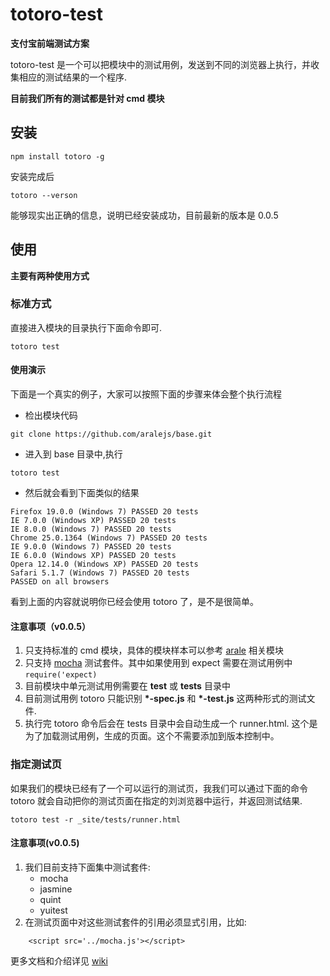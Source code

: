 # totoro-test

**支付宝前端测试方案**

totoro-test 是一个可以把模块中的测试用例，发送到不同的浏览器上执行，并收集相应的测试结果的一个程序.

**目前我们所有的测试都是针对 cmd 模块**

## 安装
```
npm install totoro -g
```
安装完成后

```
totoro --verson
```
能够现实出正确的信息，说明已经安装成功，目前最新的版本是 0.0.5

## 使用
**主要有两种使用方式**

### 标准方式
直接进入模块的目录执行下面命令即可. 

```
totoro test
```

#### 使用演示
下面是一个真实的例子，大家可以按照下面的步骤来体会整个执行流程

* 检出模块代码

```
git clone https://github.com/aralejs/base.git
```
* 进入到 base 目录中,执行

```
totoro test
```
* 然后就会看到下面类似的结果

```
Firefox 19.0.0 (Windows 7) PASSED 20 tests
IE 7.0.0 (Windows XP) PASSED 20 tests
IE 8.0.0 (Windows 7) PASSED 20 tests
Chrome 25.0.1364 (Windows 7) PASSED 20 tests
IE 9.0.0 (Windows 7) PASSED 20 tests
IE 6.0.0 (Windows XP) PASSED 20 tests
Opera 12.14.0 (Windows XP) PASSED 20 tests
Safari 5.1.7 (Windows 7) PASSED 20 tests
PASSED on all browsers
```

看到上面的内容就说明你已经会使用 totoro 了，是不是很简单。

#### 注意事项（v0.0.5）
1. 只支持标准的 cmd 模块，具体的模块样本可以参考 [arale](http://aralejs.org) 相关模块
2. 只支持 [mocha](https://github.com/totorojs/totoro-test/blob/master/docs/test-frames/mocha.md) 测试套件。其中如果使用到 expect 需要在测试用例中 `require('expect)`
3. 目前模块中单元测试用例需要在 **test** 或 **tests** 目录中
4. 目前测试用例 totoro 只能识别 __*-spec.js__ 和 __*-test.js__ 这两种形式的测试文件.
5. 执行完 totoro 命令后会在 tests 目录中会自动生成一个 runner.html. 这个是为了加载测试用例，生成的页面。这个不需要添加到版本控制中。
  

### 指定测试页
如果我们的模块已经有了一个可以运行的测试页，我我们可以通过下面的命令 totoro 就会自动把你的测试页面在指定的刘浏览器中运行，并返回测试结果.

```
totoro test -r _site/tests/runner.html
```

#### 注意事项(v0.0.5)
1. 我们目前支持下面集中测试套件:
    * mocha
    * jasmine
    * quint
    * yuitest
2. 在测试页面中对这些测试套件的引用必须显式引用，比如:

```
    <script src='../mocha.js'></script>
```



更多文档和介绍详见 [wiki](https://github.com/totorojs/totoro-test/wiki)


